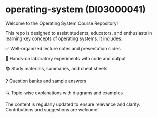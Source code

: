 # operating-system (DI03000041)

Welcome to the Operating System Course Repository!

This repo is designed to assist students, educators, and enthusiasts in learning key concepts of operating systems. It includes:

✅ Well-organized lecture notes and presentation slides

🧪 Hands-on laboratory experiments with code and output

📚 Study materials, summaries, and cheat sheets

❓ Question banks and sample answers

🔍 Topic-wise explanations with diagrams and examples

The content is regularly updated to ensure relevance and clarity. Contributions and suggestions are welcome!


